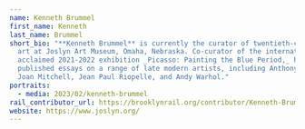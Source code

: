 ```yaml
---
name: Kenneth Brummel
first_name: Kenneth
last_name: Brummel
short_bio: "**Kenneth Brummel** is currently the curator of twentieth-century
  art at Joslyn Art Museum, Omaha, Nebraska. Co-curator of the internationally
  acclaimed 2021-2022 exhibition _Picasso: Painting the Blue Period,_ he has
  published essays on a range of late modern artists, including Anthony Caro,
  Joan Mitchell, Jean Paul Riopelle, and Andy Warhol."
portraits:
  - media: 2023/02/kenneth-brummel
rail_contributor_url: https://brooklynrail.org/contributor/Kenneth-Brummel
website: https://www.joslyn.org/
---
```

